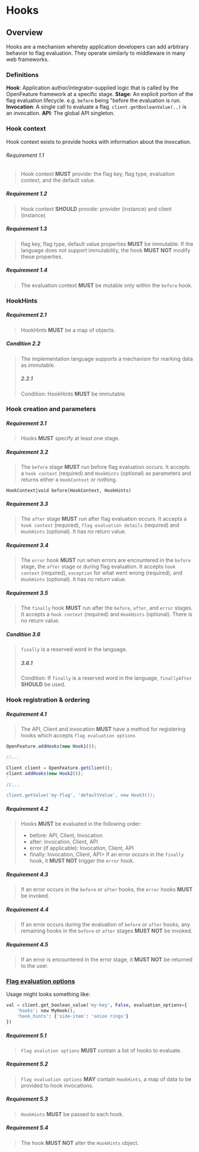 # Hooks

## Overview

Hooks are a mechanism whereby application developers can add arbitrary behavior
to flag evaluation. They operate similarly to middleware in many web frameworks.

### Definitions

**Hook**: Application author/integrator-supplied logic that is called by the OpenFeature framework at a specific stage.
**Stage**: An explicit portion of the flag evaluation lifecycle. e.g. `before` being "before the evaluation is run.
**Invocation**: A single call to evaluate a flag. `client.getBooleanValue(..)` is an invocation.
**API**: The global API singleton.

### Hook context

Hook context exists to provide hooks with information about the invocation.

###### Requirement 1.1

> Hook context **MUST** provide: the flag key, flag type, evaluation context, and the default value.


##### Requirement 1.2

> Hook context **SHOULD** provide: provider (instance) and client (instance)

##### Requirement 1.3

> flag key, flag type, default value properties **MUST** be immutable. If the language does not support immutability, the hook **MUST NOT** modify these properties.

##### Requirement 1.4

> The evaluation context **MUST** be mutable only within the `before` hook.

### HookHints

##### Requirement 2.1

> HookHints **MUST** be a map of objects.


##### Condition 2.2

> The implementation language supports a mechanism for marking data as immutable.
>
> ##### 2.2.1
>
> Condition: HookHints **MUST** be immutable.


### Hook creation and parameters


##### Requirement 3.1

> Hooks **MUST** specify at least one stage.

##### Requirement 3.2

> The `before` stage **MUST** run before flag evaluation occurs. It accepts a `hook context` (required) and `HookHints` (optional) as parameters and returns either a `HookContext` or nothing.

```
HookContext|void before(HookContext, HookHints)
```

##### Requirement 3.3

> The `after` stage **MUST** run after flag evaluation occurs. It accepts a `hook context` (required), `flag evaluation details` (required) and `HookHints` (optional). It has no return value.

##### Requirement 3.4

> The `error` hook **MUST** run when errors are encountered in the `before` stage, the `after` stage or during flag evaluation. It accepts `hook context` (required), `exception` for what went wrong (required), and `HookHints` (optional). It has no return value.

##### Requirement 3.5

> The `finally` hook **MUST** run after the `before`, `after`, and `error` stages. It accepts a `hook context` (required) and `HookHints` (optional). There is no return value.

##### Condition 3.6

> `finally` is a reserved word in the language.
>
> ##### 3.6.1
>
> Condition: If `finally` is a reserved word in the language, `finallyAfter` **SHOULD** be used.

### Hook registration & ordering

##### Requirement 4.1

> The API, Client and invocation **MUST** have a method for registering hooks which accepts `flag evaluation options`

```js
OpenFeature.addHooks(new Hook1());

//...

Client client = OpenFeature.getClient();
client.addHooks(new Hook2());
`
//...

client.getValue('my-flag', 'defaultValue', new Hook3());
```

##### Requirement 4.2

> Hooks **MUST** be evaluated in the following order:
> - before: API, Client, Invocation
> - after: Invocation, Client, API
> - error (if applicable): Invocation, Client, API
> - finally: Invocation, Client, API> If an error occurs in the `finally` hook, it **MUST NOT** trigger the `error` hook.

##### Requirement 4.3

> If an error occurs in the `before` or `after` hooks, the `error` hooks **MUST** be invoked.

##### Requirement 4.4

> If an error occurs during the evaluation of `before` or `after` hooks, any remaining hooks in the `before` or `after` stages **MUST NOT** be invoked.

##### Requirement 4.5

> If an error is encountered in the error stage, it **MUST NOT** be returned to the user.


### [Flag evaluation options](../types.md#evaluation-options)

Usage might looks something like:

```python
val = client.get_boolean_value('my-key', False, evaluation_options={
    'hooks': new MyHook(),
    'hook_hints': {'side-item': 'onion rings'}
})
```

##### Requirement 5.1

> `Flag evalution options` **MUST** contain a list of hooks to evaluate.

##### Requirement 5.2

> `Flag evaluation options` **MAY** contain `HookHints`, a map of data to be provided to hook invocations.

##### Requirement 5.3

> `HookHints` **MUST** be passed to each hook.

##### Requirement 5.4

> The hook **MUST NOT** alter the `HookHints` object.

